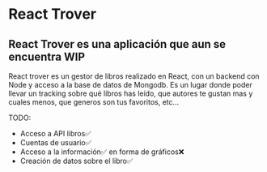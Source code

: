 # React Trover

## React Trover es una aplicación que aun se encuentra **WIP**

React trover es un gestor de libros realizado en React, con un backend con Node y acceso a la base de datos de Mongodb. Es un lugar donde poder llevar un tracking sobre qué libros has leído, que autores te gustan mas y cuales menos, que generos son tus favoritos, etc...

TODO:
- Acceso a API libros✅
- Cuentas de usuario✅
- Acceso a la información✅ en forma de gráficos❌
- Creación de datos sobre el libro✅
